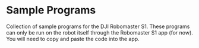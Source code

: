 # Sample Programs

Collection of sample programs for the DJI Robomaster S1. These programs can only
be run on the robot itself through the Robomaster S1 app (for now). You will
need to copy and paste the code into the app.

